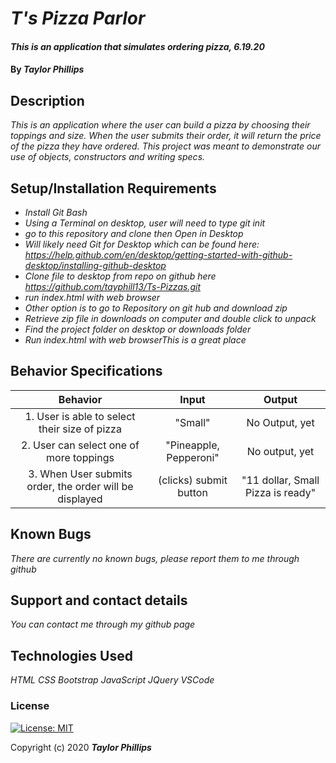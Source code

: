 # _T's Pizza Parlor_

#### _This is an application that simulates ordering pizza, 6.19.20_

#### By _**Taylor Phillips**_

## Description

_This is an application where the user can build a pizza by choosing their toppings and size.  When the user submits their order, it will return the price of the pizza they have ordered.  This project was meant to demonstrate our use of objects, constructors and writing specs._

## Setup/Installation Requirements

* _Install Git Bash_
* _Using a Terminal on desktop, user will need to type git init_
* _go to this repository and clone then Open in Desktop_
* _Will likely need Git for Desktop which can be found here: <https://help.github.com/en/desktop/getting-started-with-github-desktop/installing-github-desktop>_
* _Clone file to desktop from repo on github here <https://github.com/tayphill13/Ts-Pizzas.git>_
* _run index.html with web browser_
* _Other option is to go to Repository on git hub and download zip_
* _Retrieve zip file in downloads on computer and double click to unpack_
* _Find the project folder on desktop or downloads folder_
* _Run index.html with web browserThis is a great place_

## Behavior Specifications

| Behavior  | Input | Output  |
| :-------: | :---: | :-----: |
| 1. User is able to select their size of pizza  | "Small"  |   No Output, yet  |
| 2. User can select one of more toppings   |   "Pineapple, Pepperoni"    |     No output, yet   |
| 3. When User submits order, the order will be displayed   |  (clicks) submit button   |   "11 dollar, Small Pizza is ready"  |


## Known Bugs

_There are currently no known bugs, please report them to me through github_

## Support and contact details

_You can contact me through my github page_

## Technologies Used

_HTML_
_CSS_
_Bootstrap_
_JavaScript_
_JQuery_
_VSCode_

### License

[![License: MIT](https://img.shields.io/badge/License-MIT-yellow.svg)](https://opensource.org/licenses/MIT)

Copyright (c) 2020 **_Taylor Phillips_**
